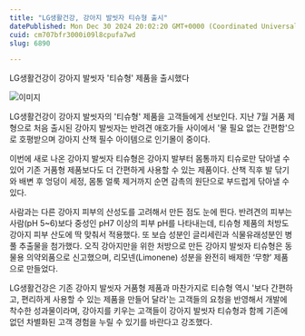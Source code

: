 ```yaml
---
title: "LG생활건강, 강아지 발씻자 티슈형 출시"
datePublished: Mon Dec 30 2024 20:02:20 GMT+0000 (Coordinated Universal Time)
cuid: cm707bfr3000i09l8cpufa7wd
slug: 6890

---
```



LG생활건강이 강아지 발씻자 '티슈형' 제품을 출시했다

![이미지](https://cdn.hashnode.com/res/hashnode/image/upload/v1739261375675/72c75db2-0730-457a-8094-90ab0f190e41.jpeg)

LG생활건강이 강아지 발씻자의 '티슈형' 제품을 고객들에게 선보인다. 지난 7월 거품 제형으로 처음 출시된 강아지 발씻자는 반려견 애호가들 사이에서 '물 필요 없는 간편함'으로 호평받으며 강아지 산책 필수 아이템으로 인기몰이 중이다.

이번에 새로 나온 강아지 발씻자 티슈형은 강아지 발부터 몸통까지 티슈로만 닦아낼 수 있어 기존 거품형 제품보다도 더 간편하게 사용할 수 있는 제품이다. 산책 직후 발 닦기와 배변 후 엉덩이 세정, 몸통 얼룩 제거까지 순면 감촉의 원단으로 부드럽게 닦아낼 수 있다.

사람과는 다른 강아지 피부의 산성도를 고려해서 만든 점도 눈에 띈다. 반려견의 피부는 사람(pH 5~6)보다 중성인 pH7 이상의 피부 pH를 나타내는데, 티슈형 제품의 처방도 강아지 피부 산도에 딱 맞춰서 적용했다. 또 보습 성분인 글리세린과 식물유래성분인 병풀 추출물을 첨가했다. 오직 강아지만을 위한 처방으로 만든 강아지 발씻자 티슈형은 동물용 의약외품으로 신고했으며, 리모넨(Limonene) 성분을 완전히 배제한 ‘무향’ 제품으로 만들었다.

LG생활건강은 기존 강아지 발씻자 거품형 제품과 마찬가지로 티슈형 역시 '보다 간편하고, 편리하게 사용할 수 있는 제품을 만들어 달라'는 고객들의 요청을 반영해서 개발에 착수한 성과물이라며, 강아지를 키우는 고객들이 강아지 발씻자 티슈형과 함께 기존에 없던 차별화된 고객 경험을 누릴 수 있기를 바란다고 강조했다.